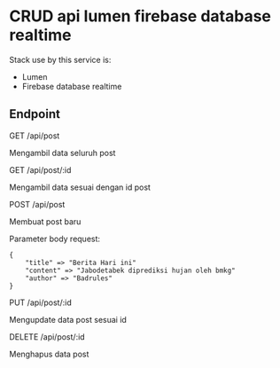 # CRUD api lumen firebase database realtime

Stack use by this service is:
- Lumen
- Firebase database realtime

## Endpoint

GET /api/post

Mengambil data seluruh post

GET /api/post/:id

Mengambil data sesuai dengan id post


POST /api/post

Membuat post baru

Parameter body request:

```
{
    "title" => "Berita Hari ini"
    "content" => "Jabodetabek diprediksi hujan oleh bmkg"
    "author" => "Badrules"
}
```

PUT /api/post/:id

Mengupdate data post sesuai id


DELETE /api/post/:id

Menghapus data post